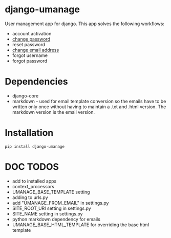 django-umanage
==============

User management app for django.  This app solves the following workflows:

* account activation
* [change password](./umanage/change_password)
* reset password
* [change email address](./umanage/change_email)
* forgot username
* forgot password


Dependencies
============
* django-core
* markdown - used for email template conversion so the emails have to be written only once without having to maintain a .txt and .html version.  The markdown version is the email version.

Installation
============

    pip install django-umanage


DOC TODOS
=========
* add to installed apps
* context_processors
* UMANAGE_BASE_TEMPLATE setting
* adding to urls.py
* add "UMANAGE_FROM_EMAIL" in settings.py
* SITE_ROOT_URI setting in settings.py
* SITE_NAME setting in settings.py
* python markdown dependency for emails
* UMANAGE_BASE_HTML_TEMPLATE for overriding the base html template